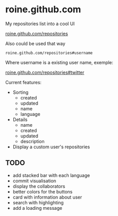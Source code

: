 roine.github.com
================

My repositories list into a cool UI

[roine.github.com/repositories](http://roine.github.com/repositories)

Also could be used that way 

	roine.github.com/repositories#username

Where username is a existing user name, exemple:

[roine.github.com/repositories#twitter](http://roine.github.com/repositories#twitter)


Current features:
  - Sorting
  	- created
  	- updated
  	- name
  	- language
  - Details
  	- name
  	- created
  	- updated
  	- description
  - Display a custom user's repositories

## TODO

  - add stacked bar with each language
  - commit visualisation 
  - display the collaborators
  - better colors for the buttons
  - card with information about user
  - search with highlighting
  - add a loading message



